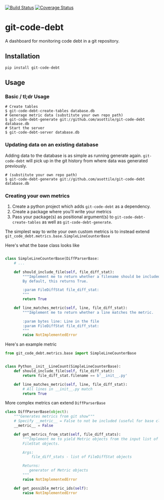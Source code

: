 [![Build Status](https://travis-ci.org/asottile/git-code-debt.svg?branch=master)](https://travis-ci.org/asottile/git-code-debt)
[![Coverage Status](https://img.shields.io/coveralls/asottile/git-code-debt.svg)](https://coveralls.io/r/asottile/git-code-debt?branch=master)

git-code-debt
=============

A dashboard for monitoring code debt in a git repository.


## Installation

`pip install git-code-debt`


## Usage


### Basic / tl;dr Usage

```
# Create tables
$ git-code-debt-create-tables database.db
# Generage metric data (substitute your own repo path)
$ git-code-debt-generate git://github.com/asottile/git-code-debt database.db
# Start the server
$ git-code-debt-server database.db
```

### Updating data on an existing database

Adding data to the database is as simple as running generate again.
`git-code-debt` will pick up in the git history from where data was generated
previously.

```
# (substitute your own repo path)
$ git-code-debt-generate git://github.com/asottile/git-code-debt database.db
```

### Creating your own metrics

1. Create a python project which adds `git-code-debt` as a dependency.
2. Create a package where you'll write your metrics
3. Pass your package(s) as positional argument(s) to
    `git-code-debt-create-tables` as well as `git-code-debt-generate`.


The simplest way to write your own custom metrics is to instead extend
`git_code_debt.metrics.base.SimpleLineCounterBase`


Here's what the base class looks like

```python

class SimpleLineCounterBase(DiffParserBase:
    # ...

    def should_include_file(self, file_diff_stat):
        """Implement me to return whether a filename should be included.
        By default, this returns True.

        :param FileDiffStat file_diff_stat:
        """
        return True

    def line_matches_metric(self, line, file_diff_stat):
        """Implement me to return whether a line matches the metric.

        :param bytes line: Line in the file
        :param FileDiffStat file_diff_stat:
        """
        raise NotImplementedError
```

Here's an example metric

```python
from git_code_debt.metrics.base import SimpleLineCounterBase


class Python__init__LineCount(SimpleLineCounterBase):
    def should_include_file(self, file_diff_stat):
        return file_diff_stat.filename == b'__init__.py'

    def line_matches_metric(self, line, file_diff_stat):
        # All lines in __init__.py match
        return True
```

More complex metrics can extend `DiffParserBase`

```python
class DiffParserBase(object):
    """Generates metrics from git show"""
    # Specify __metric__ = False to not be included (useful for base classes)
    __metric__ = False

    def get_metrics_from_stat(self, file_diff_stats):
        """Implement me to yield Metric objects from the input list of
        FileStat objects.

        Args:
            file_diff_stats - list of FileDiffStat objects

        Returns:
           generator of Metric objects
        """
        raise NotImplementedError

    def get_possible_metric_ids(self):
        raise NotImplementedError
```
